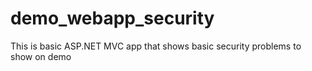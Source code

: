 # demo_webapp_security
This is basic ASP.NET MVC app that shows basic security problems to show on demo
